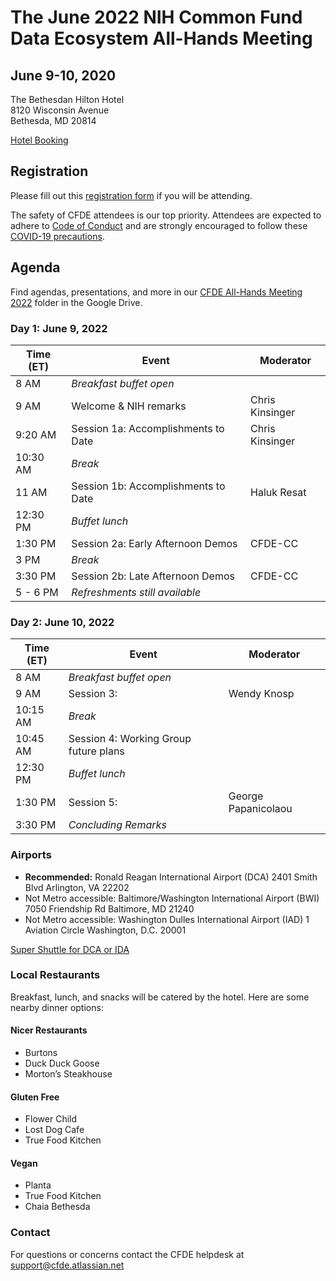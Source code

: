 # The June 2022 NIH Common Fund Data Ecosystem All-Hands Meeting

## June 9-10, 2020

The Bethesdan Hilton Hotel <br/>
8120 Wisconsin Avenue <br/>
Bethesda, MD 20814 <br/>

[Hotel Booking](https://nam02.safelinks.protection.outlook.com/?url=https%3A%2F%2Fwww.hilton.com%2Fen%2Fbook%2Freservation%2Fdeeplink%2F%3Fctyhocn%3DWASBAUP%26groupCode%3DAH6%26arrivaldate%3D2022-06-08%26departuredate%3D2022-06-10%26cid%3DOM%2CWW%2CHILTONLINK%2CEN%2CDirectLink%26fromId%3DHILTONLINKDIRECT&data=05%7C01%7CMimi.Dejene%40Hilton.com%7C8403fcb5fabd491490e108da2ecf5d79%7C660292d2cfd54a3db7a7e8f7ee458a0a%7C0%7C0%7C637873765403587842%7CUnknown%7CTWFpbGZsb3d8eyJWIjoiMC4wLjAwMDAiLCJQIjoiV2luMzIiLCJBTiI6Ik1haWwiLCJXVCI6Mn0%3D%7C3000%7C%7C%7C&sdata=%2FAZpUm%2FxyBJdoMbEMZ4XuVjXVTpMUV68kLusvRWy%2FEw%3D&reserved=0)

## Registration

Please fill out this [registration form](https://forms.gle/XYerABGPdPyoJgNR7) if you will be attending.

The safety of CFDE attendees is our top priority. Attendees are expected to adhere to [Code of Conduct](https://nih-cfde.github.io/2022-june-all-hands-meeting/CODEOFCONDUCT/) and are strongly encouraged to follow these [COVID-19 precautions](https://nih-cfde.github.io/2022-june-all-hands-meeting/COVID/).

## Agenda

Find agendas, presentations, and more in our [CFDE All-Hands Meeting 2022](https://drive.google.com/drive/folders/13NhWKYlPKPiZ5V8sob67CLU9F9g4Fx_0?usp=sharing) folder in the Google Drive.

### Day 1: June 9, 2022

| Time (ET) |  Event | Moderator |  
| --- | --- | --- |
| 8 AM  | _Breakfast buffet open_ |
| 9 AM  | Welcome  & NIH remarks | Chris Kinsinger |  
| 9:20 AM | Session 1a: Accomplishments to Date | Chris Kinsinger | 
| 10:30 AM  | _Break_ | | 
| 11 AM  | Session 1b: Accomplishments to Date | Haluk Resat | 
| 12:30 PM  | _Buffet lunch_ | | 
| 1:30 PM  | Session 2a: Early Afternoon Demos | CFDE-CC  | 
| 3 PM  | _Break_ | | 
| 3:30 PM  | Session 2b: Late Afternoon Demos |  CFDE-CC  | 
| 5 - 6 PM| _Refreshments still available_ | | 

### Day 2: June 10, 2022

| Time (ET) |  Event | Moderator |  
| --- | --- | --- |
| 8 AM  | _Breakfast buffet open_ |
| 9 AM  | Session 3:  | Wendy Knosp |  
| 10:15 AM  | _Break_ | | 
| 10:45 AM  | Session 4: Working Group future plans |   | 
| 12:30 PM  | _Buffet lunch_ | | 
| 1:30 PM  | Session 5:   | George Papanicolaou  | 
| 3:30 PM  | _Concluding Remarks_ |    | 



### Airports

- **Recommended:** Ronald Reagan International Airport (DCA) 2401 Smith Blvd  Arlington, VA 22202  
- Not Metro accessible: Baltimore/Washington International Airport (BWI) 7050 Friendship Rd Baltimore, MD 21240  
- Not Metro accessible: Washington Dulles International Airport (IAD) 1 Aviation Circle Washington, D.C. 20001  

[Super Shuttle for DCA or IDA](https://www.supershuttle.com/locations/washington-dca-iad/)

### Local Restaurants

Breakfast, lunch, and snacks will be catered by the hotel. Here are some nearby dinner options:

#### Nicer Restaurants

- Burtons
- Duck Duck Goose
- Morton’s Steakhouse

#### Gluten Free

- Flower Child
- Lost Dog Cafe
- True Food Kitchen

#### Vegan

- Planta
- True Food Kitchen
- Chaia  Bethesda

### Contact

For questions or concerns contact the CFDE helpdesk at [support@cfde.atlassian.net](mailto:support@cfde.atlassian.net)
